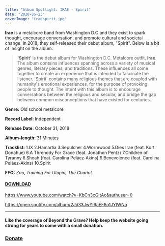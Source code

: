 ```yaml
---
title: "Album Spotlight: IRAE - Spirit"
date: "2020-06-23"
coverImage: "iraespirit.jpg"
---
```


**Irae** is a metalcore band from Washington D.C and they exist to spark thought, encourage conversation, and promote cultural and societal change. In 2018, they self-released their debut album, "Spirit". Below is a bit of insight on the album.

> **'Spirit**' is the debut album for Washington D.C. Metalcore outfit, **Irae**. The album contains influences spanning across a variety of musical genres, literary pieces, and traditions. These influences all come together to create an experience that is intended to fascinate the listener. 'Spirit' contains many religious themes that are coupled with humanity's emotional experiences, for the purpose of provoking people to thought. The intent with this album is to encourage conversations between the religious and secular, and bridge the gap between common misconceptions that have existed for centuries.

**Genre:** Old school metalcore

**Record Label:** Independent

**Release Date:** October 31, 2018

**Album-length:** 31 Minutes

**Tracklist:** 1.IX 2.Hamartia 3.Sepulcher 4.Wormwood 5.Dies Irae (feat. Kurt Donahue) 6.A Threnody For Grace (feat. Jonathon Pentz) 7.Children of Tyranny 8.Shoah (feat. Carolina Peláez-Akins) 9.Benevolence (feat. Carolina Peláez-Akins) 10.Spirit

**FFO:** _Zao, Training For Utopia, The Chariot_

#### [DOWNLOAD](https://iraehc.bandcamp.com)

https://www.youtube.com/watch?v=KbCn3cGltAc&authuser=0

https://open.spotify.com/album/2Jd33JwYI6aEF8o1JYIWNa

* * *

#### Like the coverage of Beyond the Grave? Help keep the website going strong for years to come with a small donation.

### [Donate](https://donorbox.org/help-beyond-the-grave-keep-producing-content)

